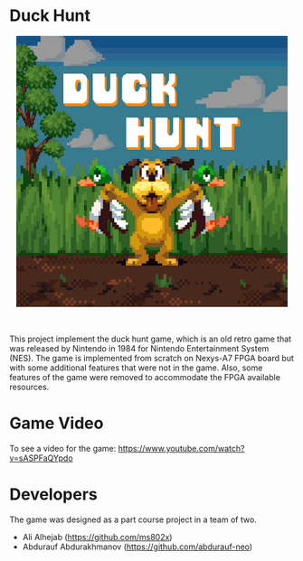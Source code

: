 # Duck Hunt 

<p align="center">
  <img src="./pictures/duckhunt.png#center" />
</p>
<br /> 

This project implement the duck hunt game, which is an old retro game that was
released by Nintendo in 1984 for Nintendo Entertainment System (NES). The game is implemented
from scratch on Nexys-A7 FPGA board but with some additional features that were not in the game. Also, some features of the
game were removed to accommodate the FPGA available resources.


# Game Video 
To see a video for the game:
https://www.youtube.com/watch?v=sASPFaQYpdo

# Developers
The game was designed as a part course project in a team of two. 
* Ali Alhejab  (https://github.com/ms802x)
* Abdurauf Abdurakhmanov (https://github.com/abdurauf-neo)
